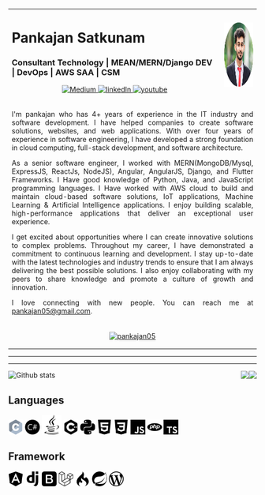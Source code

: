 <div> </div>
<table align="center">
  <tr>
    <td colspan=8 align="left" > 
      <h1> Pankajan Satkunam </h1>
      <h3> Consultant Technology | MEAN/MERN/Django DEV | DevOps | AWS SAA | CSM </h3>
      <p align="center">
        <a href="https://medium.com/@pankajan05">
          <img src="https://img.shields.io/badge/Medium-pankajan05-green?style=for-the-badge&logo=medium" alt="Medium" />
        </a>
        <a href="http://linkedin.com/pankajan05">
          <img src="https://img.shields.io/badge/linkedIn-pankajan05-blue?style=for-the-badge&logo=linkedIn" alt="linkedIn"/>
        </a>
<!--         <a href="https://www.instagram.com/pankajan05_/">
          <img src="https://img.shields.io/badge/Instagram-Pankajan05-orange?style=for-the-badge&logo=instagram" alt="instagram"/>
        </a> -->
        <a href="https://www.youtube.com/channel/UCR7mAHRmmErd6Io_cjkhWNQ">
          <img src="https://img.shields.io/badge/YouTube-Pankajan05-red?style=for-the-badge&logo=youtube" alt="youtube"/>
        </a>
      </p>
    </td>
    <td  colspan=4><img src="https://github.com/pankajan05/pankajan05/blob/main/profiles.png" style="height:130px;"></td>
  </tr>
  <tr>
    <td colspan=12 align="justify" >
      <p>I'm pankajan who has 4+ years of experience in the IT industry and software development. I have helped companies to create software solutions, websites, and web applications. With over four years of experience in software engineering, I have developed a strong foundation in cloud computing, full-stack development, and software architecture.

As a senior software engineer, I worked with MERN(MongoDB/Mysql, ExpressJS, ReactJs, NodeJS), Angular, AngularJS, Django, and Flutter Frameworks. I Have good knowledge of Python, Java, and JavaScript programming languages. I Have worked with AWS cloud to build and maintain cloud-based software solutions, IoT applications, Machine Learning & Artificial Intelligence applications. I enjoy building scalable, high-performance applications that deliver an exceptional user experience.

I get excited about opportunities where I can create innovative solutions to complex problems. Throughout my career, I have demonstrated a commitment to continuous learning and development. I stay up-to-date with the latest technologies and industry trends to ensure that I am always delivering the best possible solutions. I also enjoy collaborating with my peers to share knowledge and promote a culture of growth and innovation.

I love connecting with new people. You can reach me at pankajan05@gmail.com.</p>
    </td>
  </tr>
  <tr>
    <td colspan=12>
      <p align="center"> <a href="https://github.com/ryo-ma/github-profile-trophy"><img src="https://github-profile-trophy.vercel.app/?username=pankajan05" alt="pankajan05" /></a> </p>      
    </td>
  </tr>
  
</table>




<hr>


<hr>



<img src="https://media.giphy.com/media/SqeaJvuHTby1fW2wdL/giphy.gif" height="200px" align="right">





![Github stats](https://github-readme-stats.vercel.app/api?username=pankajan05&show_icons=true&hide_border=true) <img src="https://media.giphy.com/media/Y0uU6oq3hJ1Gu2Er1q/giphy.gif" height="300px" align="right">




## Languages
<img src="https://github.com/pankajan05/pankajan05/blob/main/logo/c.png" height="30px">    <img src="https://github.com/pankajan05/pankajan05/blob/main/logo/csharp.svg" height="30px">    <img src="https://github.com/pankajan05/pankajan05/blob/main/logo/java.svg" height="40px">     <img src="https://github.com/pankajan05/pankajan05/blob/main/logo/cplusplus.svg" height="30px">     <img src="https://github.com/pankajan05/pankajan05/blob/main/logo/python.svg" height="30px">     <img src="https://github.com/pankajan05/pankajan05/blob/main/logo/html5.svg" height="30px">    <img src="https://github.com/pankajan05/pankajan05/blob/main/logo/css3.svg" height="30px">    <img src="https://github.com/pankajan05/pankajan05/blob/main/logo/javascript.svg" height="30px">    <img src="https://github.com/pankajan05/pankajan05/blob/main/logo/php.svg" height="30px">    <img src="https://github.com/pankajan05/pankajan05/blob/main/logo/typescript.svg" height="30px">

## Framework
<img src="https://github.com/pankajan05/pankajan05/blob/main/logo/framework/angular.svg" height="30px"> <img src="https://github.com/pankajan05/pankajan05/blob/main/logo/framework/django.svg" height="30px"> <img src="https://github.com/pankajan05/pankajan05/blob/main/logo/framework/bootstrap.svg" height="30px"> <img src="https://github.com/pankajan05/pankajan05/blob/main/logo/framework/laravel.svg" height="30px"> <img src="https://github.com/pankajan05/pankajan05/blob/main/logo/framework/codeigniter.svg" height="30px"> <img src="https://github.com/pankajan05/pankajan05/blob/main/logo/framework/spring.svg" height="30px"> <img src="https://github.com/pankajan05/pankajan05/blob/main/logo/framework/wordpress.svg" height="30px">
